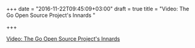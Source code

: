 +++
date = "2016-11-22T09:45:09+03:00"
draft = true
title = "Video: The Go Open Source Project's Innards "

+++

<p><a href="/stories/1251">Video: The Go Open Source Project's Innards </a></p>
